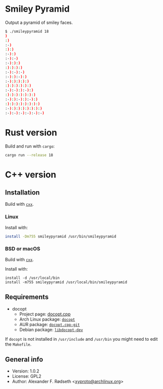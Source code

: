 # Smiley Pyramid

Output a pyramid of smiley faces.

```sh
$ ./smileypyramid 18
)
:)
:-)
:):)
:-):)
:-):-)
:-):):)
:):):):)
:-):-):-)
:-):):-):)
:-):):):):)
:):):):):):)
:-):-):):-):)
:):):):):):):)
:-):):-):):-):)
:):):):):):):):)
:-):):):):):):):)
:-):-):-):-):-):-)
```

# Rust version

Build and run with `cargo`:

```sh
cargo run --release 18
```

# C++ version

## Installation

Build with [`cxx`](https://github.com/xyproto/cxx).

### Linux

Install with:

```sh
install -Dm755 smileypyramid /usr/bin/smileypyramid
```

### BSD or macOS

Build with [`cxx`](https://github.com/xyproto/cxx).

Install with:

```src
install -d /usr/local/bin
install -m755 smileypyramid /usr/local/bin/smileypyramid
```

## Requirements

* docopt
  - Project page: [docopt.cpp](https://github.com/docopt/docopt.cpp)
  - Arch Linux package: [`docopt`](https://www.archlinux.org/packages/community/x86_64/docopt/)
  - AUR package: [`docopt.cpp-git`](https://aur.archlinux.org/packages/docopt.cpp-git/)
  - Debian package: [`libdocopt-dev`](https://packages.debian.org/search?keywords=libdocopt-dev)

If `docopt` is not installed in `/usr/include` and `/usr/bin` you might need to edit the `Makefile`.

## General info

* Version: 1.0.2
* License: GPL2
* Author: Alexander F. Rødseth &lt;xyproto@archlinux.org&gt;
